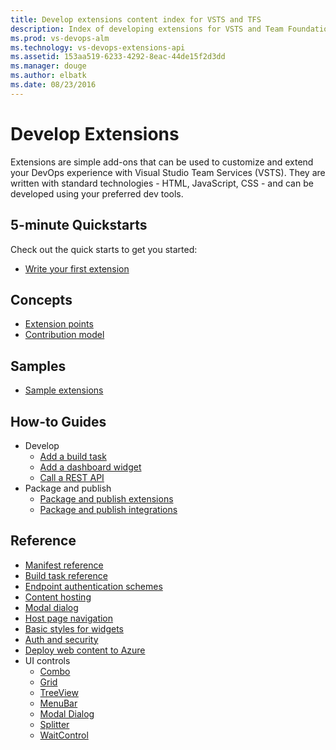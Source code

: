 ```yaml
---
title: Develop extensions content index for VSTS and TFS  
description: Index of developing extensions for VSTS and Team Foundation Server
ms.prod: vs-devops-alm
ms.technology: vs-devops-extensions-api
ms.assetid: 153aa519-6233-4292-8eac-44de15f2d3dd
ms.manager: douge
ms.author: elbatk
ms.date: 08/23/2016
---
```


# Develop Extensions

Extensions are simple add-ons that can be used to customize and extend your DevOps experience with Visual Studio Team Services (VSTS). They are written with standard technologies - HTML, JavaScript, CSS - and can be developed using your preferred dev tools.

<a name ="customApps"/>

## 5-minute Quickstarts 
Check out the quick starts to get you started:
* [Write your first extension](get-started/node.md)

## Concepts
* [Extension points](reference/targets/overview.md)
* [Contribution model](develop/contributions-overview.md)

## Samples
* [Sample extensions](develop/samples-overview.md)

## How-to Guides
* Develop
    * [Add a build task](develop/add-build-task.md)
    * [Add a dashboard widget](develop/add-dashboard-widget.md)
    * [Call a REST API](develop/call-rest-api.md)
* Package and publish
    * [Package and publish extensions](publish/overview.md)
    * [Package and publish integrations](publish/integration.md)

## Reference
* [Manifest reference](develop/manifest.md)
* [Build task reference](develop/build-task-schema.md)
* [Endpoint authentication schemes](develop/auth-schemes.md)
* [Content hosting](develop/static-content.md)
* [Modal dialog](develop/using-host-dialog.md)
* [Host page navigation](develop/host-navigation.md)
* [Basic styles for widgets](develop/styles-from-widget-sdk.md)
* [Auth and security](develop/auth.md)
* [Deploy web content to Azure](publish/publish-azure.md)
* UI controls
    * [Combo](reference/client/controls/combo.md)
    * [Grid](reference/client/controls/grid.md)
    * [TreeView](reference/client/controls/tree.md)
    * [MenuBar](reference/client/controls/menubar.md)
    * [Modal Dialog](reference/client/controls/modaldialog.md)
    * [Splitter](reference/client/controls/splitter.md)
    * [WaitControl](reference/client/controls/waitcontrol.md)



